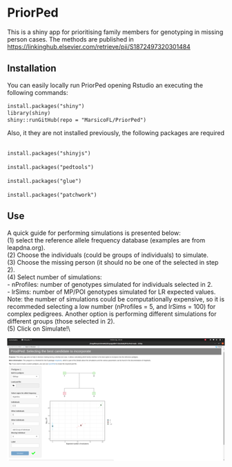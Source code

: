 # PriorPed
This is a shiny app for prioritising family members for genotyping in missing person cases. The methods are published in https://linkinghub.elsevier.com/retrieve/pii/S1872497320301484

## Installation
You can easily locally run PriorPed opening Rstudio an executing the following commands:
```{r, eval = FALSE}
install.packages("shiny")
library(shiny)
shiny::runGitHub(repo = "MarsicoFL/PriorPed")
```
Also, it they are not installed previously, the following packages are required
```{r, eval = FALSE}

install.packages("shinyjs")

install.packages("pedtools")

install.packages("glue")

install.packages("patchwork")
```

## Use
A quick guide for performing simulations is presented below:\
(1) select the reference allele frequency database (examples are from leapdna.org).\
(2) Choose the individuals (could be groups of individuals) to simulate.\
(3) Choose the missing person (it should no be one of the selected in step 2).\
(4) Select number of simulations:\
      - nProfiles: number of genotypes simulated for individuals selected in 2.\
      - lrSims: number of MP/POI genotypes simulated for LR expected values.\
Note: the number of simulations could be computationally expensive, so it is recommeded selecting a low number (nProfiles = 5, and lrSims = 100) for complex pedigrees. Another option is performing different simulations for different groups (those selected in 2). \
(5) Click on Simulate!\


![Screenshot](Im2.png)
